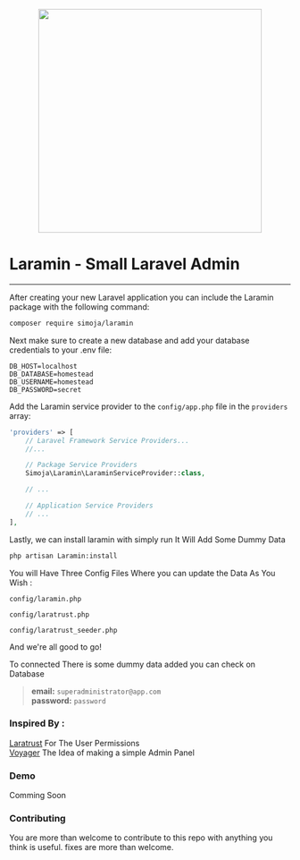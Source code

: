 <p align="center"><a href="https://github.com/simoebenhida/Laramin" target="_blank"><img width="400" src="https://i.imgur.com/XQ57dWg.png"></a></p>


# **L**aramin - Small Laravel Admin


<hr>

After creating your new Laravel application you can include the Laramin package with the following command:

```bash
composer require simoja/laramin
```

Next make sure to create a new database and add your database credentials to your .env file:

```
DB_HOST=localhost
DB_DATABASE=homestead
DB_USERNAME=homestead
DB_PASSWORD=secret
```

Add the Laramin service provider to the `config/app.php` file in the `providers` array:

```php
'providers' => [
    // Laravel Framework Service Providers...
    //...

    // Package Service Providers
    Simoja\Laramin\LaraminServiceProvider::class,

    // ...

    // Application Service Providers
    // ...
],
```

Lastly, we can install laramin with simply run It Will Add Some Dummy Data

```bash
php artisan Laramin:install
```
You will Have Three Config Files Where you can update the Data As You Wish :

`config/laramin.php`</br>

`config/laratrust.php`</br>

`config/laratrust_seeder.php`</br>



And we're all good to go!

To connected There is some dummy data added you can check on Database

>**email:** `superadministrator@app.com`
></br>
>**password:** `password`

### Inspired By :

<a href="https://github.com/santigarcor/laratrust">Laratrust</a> For The User Permissions
</br>
<a href="https://github.com/the-control-group/voyager">Voyager</a> The Idea of making a simple Admin Panel

### Demo
Comming Soon

### Contributing

You are more than welcome to contribute to this repo with anything you think is useful. fixes are more than welcome.


